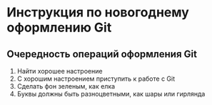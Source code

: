 # Инструкция по новогоднему оформлению Git
## Очередность операций оформления Git
1. Найти хорошее настроение
2. С хорошим настроением приступить к работе с Git
3. Сделать фон зеленым, как елка
4. Буквы должны быть разноцветными, как шары или гирлянда